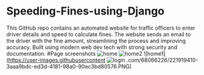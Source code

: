 # Speeding-Fines-using-Django
This GitHub repo contains an automated website for traffic officers to enter driver details and speed to calculate fines. The website sends an email to the driver with the fine amount, streamlining the process and improving accuracy. Built using modern web dev tech with strong security and documentation.
#Page screenshots
![home](https://user-images.githubusercontent.com/68066226/221919392-96e1cf51-ecdb-4a73-a152-f476a6985162.PNG)
![home2](https://user-images.githubusercontent.com/68066226/221919402-58832c5c-5a01-4fcd-adbe-46de5bf695e2.PNG)
![home1](https://user-images.githubusercontent
![login](https://user-images.githubusercontent.com/68066226/221919424-12ffda3e-d6a7-45b3-af0c-8f9b15e6043f.PNG)
.com/68066226/221919410-3aaa9bdc-ed3d-4181-98a0-90ec3bd80576.PNG)
